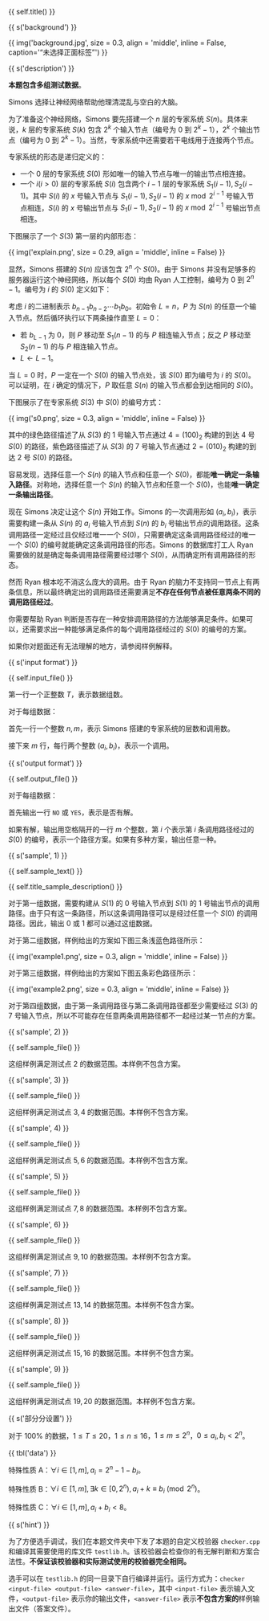 {{ self.title() }}

{{ s('background') }}

{{ img('background.jpg', size = 0.3, align = 'middle', inline = False, caption='“未选择正面标签”') }}

{{ s('description') }}

**本题包含多组测试数据**。

Simons 选择让神经网络帮助他理清混乱与空白的大脑。

为了准备这个神经网络，Simons 要先搭建一个 $n$ 层的专家系统 $S(n)$。具体来说，$k$ 层的专家系统 $S(k)$ 包含 $2^k$ 个输入节点（编号为 $0$ 到 $2^k-1$），$2^k$ 个输出节点（编号为 $0$ 到 $2^k-1$）。当然，专家系统中还需要若干电线用于连接两个节点。

专家系统的形态是递归定义的：

- 一个 $0$ 层的专家系统 $S(0)$ 形如唯一的输入节点与唯一的输出节点相连接。
- 一个 $i(i>0)$ 层的专家系统 $S(i)$ 包含两个 $i-1$ 层的专家系统 $S_1(i-1),S_2(i-1)$。其中 $S(i)$ 的 $x$ 号输入节点与 $S_1(i-1),S_2(i-1)$ 的 $x\bmod 2^{i-1}$ 号输入节点相连，$S(i)$ 的 $x$ 号输出节点与 $S_1(i-1),S_2(i-1)$ 的 $x\bmod 2^{i-1}$ 号输出节点相连。

下图展示了一个 $S(3)$ 第一层的内部形态：

{{ img('explain.png', size = 0.29, align = 'middle', inline = False) }}

显然，Simons 搭建的 $S(n)$ 应该包含 $2^n$ 个 $S(0)$。由于 Simons 并没有足够多的服务器运行这个神经网络，所以每个 $S(0)$ 均由 Ryan 人工控制，编号为 $0$ 到 $2^n-1$。编号为 $i$ 的 $S(0)$ 定义如下：

考虑 $i$ 的二进制表示 $b_{n-1}b_{n-2}\cdots b_{1}b_{0}$。初始令 $L=n$，$P$ 为 $S(n)$ 的任意一个输入节点。然后循环执行以下两条操作直至 $L=0$：

- 若 $b_{L-1}$ 为 $0$，则 $P$ 移动至 $S_1(n-1)$ 的与 $P$ 相连输入节点；反之 $P$ 移动至 $S_2(n-1)$ 的与 $P$ 相连输入节点。
- $L\gets L-1$。

当 $L=0$ 时，$P$ 一定在一个 $S(0)$ 的输入节点处，该 $S(0)$ 即为编号为 $i$ 的 $S(0)$。可以证明，在 $i$ 确定的情况下，$P$ 取任意 $S(n)$ 的输入节点都会到达相同的 $S(0)$。

下图展示了在专家系统 $S(3)$ 中 $S(0)$ 的编号方式：

{{ img('s0.png', size = 0.3, align = 'middle', inline = False) }}

其中的绿色路径描述了从 $S(3)$ 的 $1$ 号输入节点通过 $4=(100)_2$ 构建的到达 $4$ 号 $S(0)$ 的路径，紫色路径描述了从 $S(3)$ 的 $7$ 号输入节点通过 $2=(010)_2$ 构建的到达 $2$ 号 $S(0)$ 的路径。

容易发现，选择任意一个 $S(n)$ 的输入节点和任意一个 $S(0)$，都能**唯一确定一条输入路径**。对称地，选择任意一个 $S(n)$ 的输入节点和任意一个 $S(0)$，也能**唯一确定一条输出路径**。

现在 Simons 决定让这个 $S(n)$ 开始工作。Simons 的一次调用形如 $(a_i,b_i)$，表示需要构建一条从 $S(n)$ 的 $a_i$ 号输入节点到 $S(n)$ 的 $b_i$ 号输出节点的调用路径。这条调用路径一定经过且仅经过唯一一个 $S(0)$，只需要确定这条调用路径经过的唯一一个 $S(0)$ 的编号就能确定这条调用路径的形态。Simons 的数据库打工人 Ryan 需要做的就是确定每条调用路径需要经过哪个 $S(0)$，从而确定所有调用路径的形态。

然而 Ryan 根本吃不消这么庞大的调用。由于 Ryan 的脑力不支持同一节点上有两条信息，所以最终确定出的调用路径还需要满足**不存在任何节点被任意两条不同的调用路径经过**。

你需要帮助 Ryan 判断是否存在一种安排调用路径的方法能够满足条件。如果可以，还需要求出一种能够满足条件的每个调用路径经过的 $S(0)$ 的编号的方案。

如果你对题面还有无法理解的地方，请参阅样例解释。

{{ s('input format') }}

{{ self.input_file() }}

第一行一个正整数 $T$，表示数据组数。

对于每组数据：

首先一行一个整数 $n,m$，表示 Simons 搭建的专家系统的层数和调用数。

接下来 $m$ 行，每行两个整数 $(a_i,b_i)$，表示一个调用。

{{ s('output format') }}

{{ self.output_file() }}

对于每组数据：

首先输出一行 `NO` 或 `YES`，表示是否有解。

如果有解，输出用空格隔开的一行 $m$ 个整数，第 $i$ 个表示第 $i$ 条调用路径经过的 $S(0)$ 的编号，表示一个路径方案。如果有多种方案，输出任意一种。

{{ s('sample', 1) }}

{{ self.sample_text() }}

{{ self.title_sample_description() }}

对于第一组数据，需要构建从 $S(1)$ 的 $0$ 号输入节点到 $S(1)$ 的 $1$ 号输出节点的调用路径。由于只有这一条路径，所以这条调用路径可以是经过任意一个 $S(0)$ 的调用路径。因此，输出 $0$ 或 $1$ 都可以通过这组数据。

对于第二组数据，样例给出的方案如下图三条浅蓝色路径所示：

{{ img('example1.png', size = 0.3, align = 'middle', inline = False) }}

对于第三组数据，样例给出的方案如下图五条彩色路径所示：

{{ img('example2.png', size = 0.3, align = 'middle', inline = False) }}

对于第四组数据，由于第一条调用路径与第二条调用路径都至少需要经过 $S(3)$ 的 $7$ 号输入节点，所以不可能存在任意两条调用路径都不一起经过某一节点的方案。

{{ s('sample', 2) }}

{{ self.sample_file() }}

这组样例满足测试点 2 的数据范围。本样例不包含方案。

{{ s('sample', 3) }}

{{ self.sample_file() }}

这组样例满足测试点 $3,4$ 的数据范围。本样例不包含方案。

{{ s('sample', 4) }}

{{ self.sample_file() }}

这组样例满足测试点 $5,6$ 的数据范围。本样例不包含方案。

{{ s('sample', 5) }}

{{ self.sample_file() }}

这组样例满足测试点 $7,8$ 的数据范围。本样例不包含方案。

{{ s('sample', 6) }}

{{ self.sample_file() }}

这组样例满足测试点 $9,10$ 的数据范围。本样例不包含方案。

{{ s('sample', 7) }}

{{ self.sample_file() }}

这组样例满足测试点 $13,14$ 的数据范围。本样例不包含方案。

{{ s('sample', 8) }}

{{ self.sample_file() }}

这组样例满足测试点 $15,16$ 的数据范围。本样例不包含方案。

{{ s('sample', 9) }}

{{ self.sample_file() }}

这组样例满足测试点 $19,20$ 的数据范围。本样例不包含方案。

{{ s('部分分设置') }}

对于 $100\%$ 的数据，$1\le T\le 20$，$1\le n\le 16$，$1\le m\le 2^n$，$0\le a_i,b_i<2^n$。

{{ tbl('data') }}

特殊性质 A：$\forall i\in[1,m],a_i=2^n-1-b_i$。

特殊性质 B：$\forall i\in[1,m],\exists k\in[0,2^n), a_i+k\equiv b_i\pmod {2^n}$。

特殊性质 C：$\forall i\in[1,m],a_i+b_i<8$。

{{ s('hint') }}

为了方便选手调试，我们在本题文件夹中下发了本题的自定义校验器 `checker.cpp` 和编译其需要使用的库文件 `testlib.h`。该校验器会检查你的有无解判断和方案合法性。**不保证该校验器和实际测试使用的校验器完全相同。**

选手可以在 `testlib.h` 的同一目录下自行编译并运行。运行方式为：`checker <input-file> <output-file> <answer-file>`，其中 `<input-file>` 表示输入文件，`<output-file>` 表示你的输出文件，`<answer-file>` 表示**不包含方案的**样例输出文件（答案文件）。